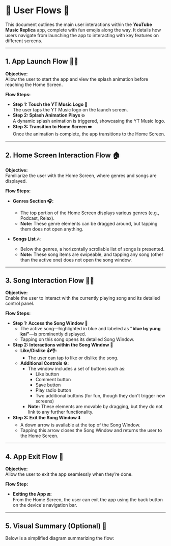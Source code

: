 # 🔄 User Flows 🚀

This document outlines the main user interactions within the **YouTube Music Replica** app, complete with fun emojis along the way. It details how users navigate from launching the app to interacting with key features on different screens.

---

## 1. App Launch Flow 📱✨

**Objective:**  
Allow the user to start the app and view the splash animation before reaching the Home Screen.

**Flow Steps:**
- **Step 1: Touch the YT Music Logo 🎵**  
  The user taps the YT Music logo on the launch screen.
- **Step 2: Splash Animation Plays 💥**  
  A dynamic splash animation is triggered, showcasing the YT Music logo.
- **Step 3: Transition to Home Screen ➡️**  
  Once the animation is complete, the app transitions to the Home Screen.

---

## 2. Home Screen Interaction Flow 🏠

**Objective:**  
Familiarize the user with the Home Screen, where genres and songs are displayed.

**Flow Steps:**
- **Genres Section 🎧:**  
  - The top portion of the Home Screen displays various genres (e.g., Podcast, Relax).  
  - **Note:** These genre elements can be dragged around, but tapping them does not open anything.
  
- **Songs List 🎶:**  
  - Below the genres, a horizontally scrollable list of songs is presented.  
  - **Note:** These song items are swipeable, and tapping any song (other than the active one) does not open the song window.

---

## 3. Song Interaction Flow 🎤💙

**Objective:**  
Enable the user to interact with the currently playing song and its detailed control panel.

**Flow Steps:**
- **Step 1: Access the Song Window 🔎**  
  - The active song—highlighted in blue and labeled as **"blue by yung kai"**—is prominently displayed.  
  - Tapping on this song opens its detailed Song Window.
- **Step 2: Interactions within the Song Window 💬**  
  - **Like/Dislike 👍👎:**  
    - The user can tap to like or dislike the song.  
  - **Additional Controls ⚙️:**  
    - The window includes a set of buttons such as:  
      - Like button  
      - Comment button  
      - Save button  
      - Play radio button  
      - Two additional buttons (for fun, though they don't trigger new screens)  
    - **Note:** These elements are movable by dragging, but they do not link to any further functionality.
- **Step 3: Exit the Song Window ⬇️**  
  - A down arrow is available at the top of the Song Window.  
  - Tapping this arrow closes the Song Window and returns the user to the Home Screen.

---

## 4. App Exit Flow 🚪

**Objective:**  
Allow the user to exit the app seamlessly when they’re done.

**Flow Step:**
- **Exiting the App 🔚:**  
  From the Home Screen, the user can exit the app using the back button on the device's navigation bar.

---

## 5. Visual Summary (Optional) 🎨

Below is a simplified diagram summarizing the flow:

